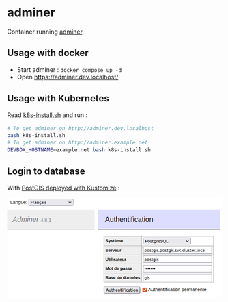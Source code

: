 # adminer

Container running [adminer](https://hub.docker.com/_/adminer/).

## Usage with docker

* Start adminer : `docker compose up -d`
* Open https://adminer.dev.localhost/

## Usage with Kubernetes

Read [k8s-install.sh](k8s-install.sh) and run :

```bash
# To get adminer on http://adminer.dev.localhost
bash k8s-install.sh
# To get adminer on http://adminer.example.net
DEVBOX_HOSTNAME=example.net bash k8s-install.sh
```

## Login to database

With [PostGIS deployed with Kustomize](../postgis/README.md#usage-with-kustomize) :

![Login form](img/adminer-login.png)

